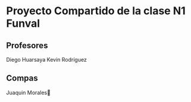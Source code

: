 # Proyecto Compartido de la clase N1 Funval

## Profesores

Diego Huarsaya
Kevin Rodríguez

## Compas

Juaquin Morales🤑